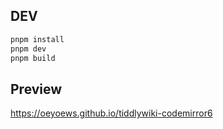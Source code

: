 ## DEV

```bash
pnpm install
pnpm dev
pnpm build
```

## Preview

https://oeyoews.github.io/tiddlywiki-codemirror6
